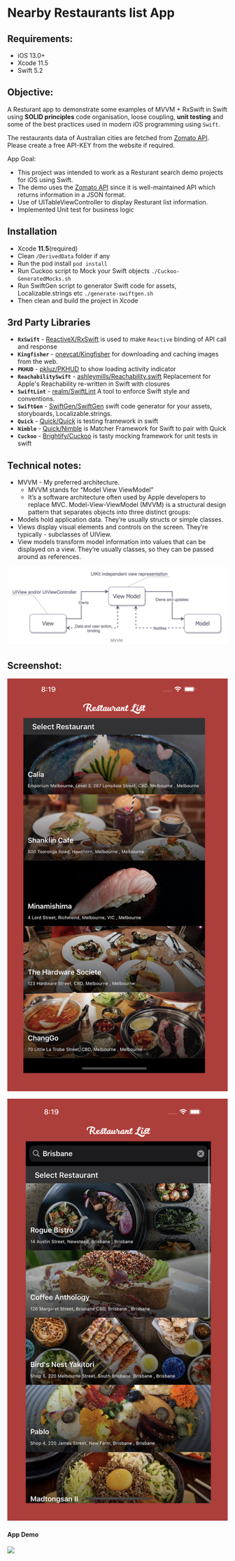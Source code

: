 # Nearby Restaurants list App
## Requirements:
* iOS 13.0+
* Xcode 11.5
* Swift 5.2

## Objective:
A Resturant app to demonstrate some examples of MVVM + RxSwift in Swift using **SOLID principles** code organisation, loose coupling, **unit testing** and some of the best practices used in modern iOS programming using `Swift`.

The restaurants data of Australian cities are fetched from [Zomato API](https://developers.zomato.com/api). Please create a free API-KEY from the website if required.


App Goal:
* This project was intended to work as a Resturant search demo projects for iOS using Swift. 
* The demo uses the [Zomato API](https://developers.zomato.com/api) since it is well-maintained API which returns information in a JSON format.
* Use of UITableViewController to display Resturant list information.
* Implemented Unit test for business logic

## Installation

- Xcode **11.5**(required)
- Clean `/DerivedData` folder if any
- Run the pod install `pod install`
- Run Cuckoo script to Mock your Swift objects `./Cuckoo-GeneratedMocks.sh`
- Run SwiftGen script to generator Swift code for assets, Localizable.strings etc `./generate-swiftgen.sh`
- Then clean and build the project in Xcode

## 3rd Party Libraries
 - **`RxSwift`** - [ReactiveX/RxSwift](https://github.com/ReactiveX/RxSwift) is  used to make `Reactive` binding of API call and response
 - **`Kingfisher`** - [onevcat/Kingfisher](https://github.com/onevcat/Kingfisher) for downloading and caching images from the web.
 - **`PKHUD`** - [pkluz/PKHUD](https://github.com/pkluz/PKHUD) to show loading activity indicator
 - **`ReachabilitySwift`** - [ashleymills/Reachability.swift](https://github.com/ashleymills/Reachability.swift) Replacement for Apple's Reachability re-written in Swift with closures
 - **`SwiftLint`** - [realm/SwiftLint](https://github.com/realm/SwiftLint) A tool to enforce Swift style and conventions. 
 - **`SwiftGen`** - [SwiftGen/SwiftGen](https://github.com/SwiftGen/SwiftGen) swift code generator for your assets, storyboards, Localizable.strings. 
 - **`Quick`** - [Quick/Quick](https://github.com/Quick/Quick) is testing framework in swift
 - **`Nimble`** - [Quick/Nimble](https://github.com/Quick/Nimble) is Matcher Framework for Swift to pair with Quick
 - **`Cuckoo`** - [Brightify/Cuckoo](https://github.com/Brightify/Cuckoo) is tasty mocking framework for unit tests in swift

## Technical notes:
- MVVM - My preferred architecture.
    - MVVM stands for “Model View ViewModel”
    - It’s a software architecture often used by Apple developers to replace MVC. Model-View-ViewModel (MVVM) is a structural design pattern that separates objects into three distinct groups:
- Models hold application data. They’re usually structs or simple classes.
- Views display visual elements and controls on the screen. They’re typically - subclasses of UIView.
- View models transform model information into values that can be displayed on a view. They’re usually classes, so they can be passed around as references.

![Alt text](/ScreenShots/MVVM.jpeg?raw=true)

## Screenshot:
![Screen Shot 1](/ScreenShots/screenshot1.png?raw=true)


![Screen Shot 2](/ScreenShots/screenshot2.png?raw=true)


 #### App Demo


 ![](/ScreenShots/restaurants.gif "")

